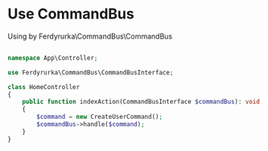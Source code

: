 # Use CommandBus

Using by Ferdyrurka\CommandBus\CommandBus

```php

namespace App\Controller;

use Ferdyrurka\CommandBus\CommandBusInterface;

class HomeController
{
    public function indexAction(CommandBusInterface $commandBus): void 
    {
        $command = new CreateUserCommand();
        $commandBus->handle($command);
    }
}
``` 
